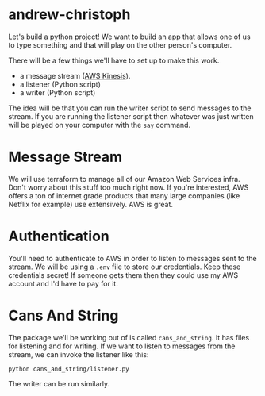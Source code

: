 # andrew-christoph
Let's build a python project! 
We want to build an app that allows one of us to type something
and that will play on the other person's computer.

There will be a few things we'll have to set up to make this work.

- a message stream ([AWS Kinesis](https://aws.amazon.com/kinesis/)).
- a listener (Python script)
- a writer (Python script)

The idea will be that you can run the writer script to send messages 
to the stream. 
If you are running the listener script then whatever was just 
written will be played on your computer with the `say` command.

# Message Stream
We will use terraform to manage all of our Amazon Web Services infra.
Don't worry about this stuff too much right now.
If you're interested, AWS offers a ton of internet grade products
that many large companies (like Netflix for example) use extensively.
AWS is great.

# Authentication
You'll need to authenticate to AWS in order to listen to messages sent to the stream.
We will be using a `.env` file to store our credentials. 
Keep these credentials secret! 
If someone gets them then they could use my AWS account and I'd have to pay for it.

# Cans And String
The package we'll be working out of is called `cans_and_string`.
It has files for listening and for writing.
If we want to listen to messages from the stream, we can invoke the listener like this:
```
python cans_and_string/listener.py
```
The writer can be run similarly.